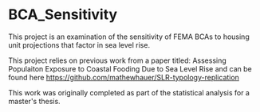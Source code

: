 # BCA_Sensitivity
This project is an examination of the sensitivity of FEMA BCAs to housing unit projections that factor in sea level rise.

This project relies on previous work from a paper titled: Assessing Populaiton Exposure to Coastal Fooding Due to Sea Level Rise and can be found here https://github.com/mathewhauer/SLR-typology-replication



This work was originally completed as part of the statistical analysis for a master's thesis. 
